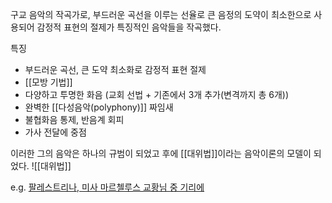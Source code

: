 구교 음악의 작곡가로, 부드러운 곡선을 이루는 선율로 큰 음정의 도약이 최소한으로 사용되어 감정적 표현의 절제가 특징적인 음악들을 작곡했다. 

특징 
+ 부드러운 곡선, 큰 도약 최소화로 감정적 표현 절제
+ [[모방 기법]]
+ 다양하고 투명한 화음 (교회 선법 + 기존에서 3개 추가(변격까지 총 6개))
+ 완벽한 [[다성음악(polyphony)]] 짜임새
+ 불협화음 통제, 반음계 회피
+ 가사 전달에 중점

이러한 그의 음악은 하나의 규범이 되었고 후에 [[대위법]]이라는 음악이론의 모델이 되었다.
![[대위법]]

e.g. <a href="[https://www.youtube.com/watch?v=oeLIgzAe5sI">팔레스트리나, 미사 마르첼루스 교황님 중 기리에</a>
